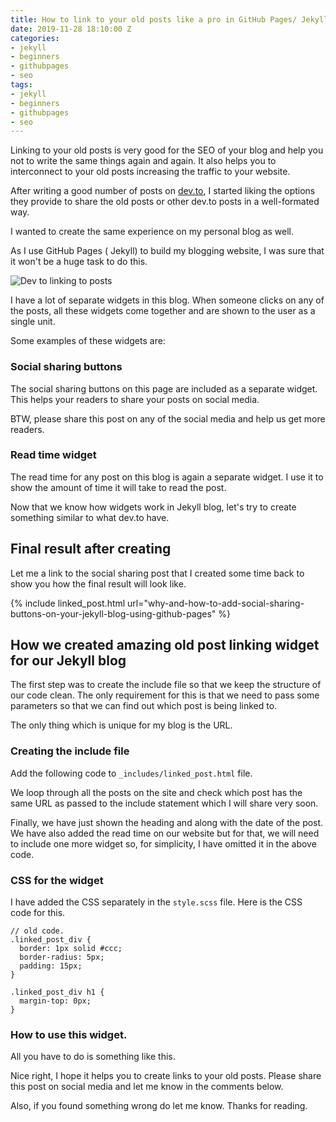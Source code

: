 ```yaml
---
title: How to link to your old posts like a pro in GitHub Pages/ Jekyll blog
date: 2019-11-28 18:10:00 Z
categories:
- jekyll
- beginners
- githubpages
- seo
tags:
- jekyll
- beginners
- githubpages
- seo
---
```


Linking to your old posts is very good for the SEO of your blog and help you not to write the same things again and again. It also helps you to interconnect to your old posts increasing the traffic to your website.

After writing a good number of posts on [dev.to](https://dev.to/singh1114), I started liking the options they provide to share the old posts or other dev.to posts in a well-formated way.

I wanted to create the same experience on my personal blog as well.

As I use GitHub Pages ( Jekyll) to build my blogging website, I was sure that it won't be a huge task to do this.

![Dev to linking to posts](https://i.imgur.com/H1tqz8l.png "Dev to linking to posts")

I have a lot of separate widgets in this blog. When someone clicks on any of the posts, all these widgets come together and are shown to the user as a single unit.

Some examples of these widgets are:

### Social sharing buttons

The social sharing buttons on this page are included as a separate widget. This helps your readers to share your posts on social media.

BTW, please share this post on any of the social media and help us get more readers.

### Read time widget

The read time for any post on this blog is again a separate widget. I use it to show the amount of time it will take to read the post.

Now that we know how widgets work in Jekyll blog, let's try to create something similar to what dev.to have.

## Final result after creating 

Let me a link to the social sharing post that I created some time back to show you how the final result will look like.

{% include linked_post.html url="why-and-how-to-add-social-sharing-buttons-on-your-jekyll-blog-using-github-pages" %}

## How we created amazing old post linking widget for our Jekyll blog

The first step was to create the include file so that we keep the structure of our code clean. The only requirement for this is that we need to pass some parameters so that we can find out which post is being linked to.

The only thing which is unique for my blog is the URL.

### Creating the include file

Add the following code to `_includes/linked_post.html` file.

<script src="https://gist.github.com/singh1114/f975bf06a8f8014d0768a026c3d3ef0f.js"></script>

We loop through all the posts on the site and check which post has the same URL as passed to the include statement which I will share very soon.

Finally, we have just shown the heading and along with the date of the post. We have also added the read time on our website but for that, we will need to include one more widget so, for simplicity, I have omitted it in the above code.

### CSS for the widget

I have added the CSS separately in the `style.scss` file. Here is the CSS code for this.

```
// old code.
.linked_post_div {
  border: 1px solid #ccc;
  border-radius: 5px;
  padding: 15px;
}

.linked_post_div h1 {
  margin-top: 0px;
}
```

### How to use this widget.

All you have to do is something like this.

<script src="https://gist.github.com/singh1114/453154690cfa88c40a4f4d7a27bd3a54.js"></script>

Nice right, I hope it helps you to create links to your old posts. Please share this post on social media and let me know in the comments below.

Also, if you found something wrong do let me know. Thanks for reading.
